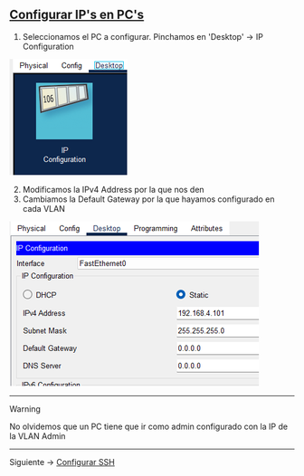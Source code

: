 ## [Configurar IP's en PC's](README.md)

1. Seleccionamos el PC a configurar. Pinchamos en 'Desktop' -> IP Configuration

![imagen1](img/ip1.png)

2. Modificamos la IPv4 Address por la que nos den
3. Cambiamos la Default Gateway por la que hayamos configurado en cada VLAN

![imagen2](img/ip2.png)

---
> [!WARNING]
> No olvidemos que un PC tiene que ir como admin configurado con la IP de la VLAN Admin

---
Siguiente -> [Configurar SSH](ssh.md)
